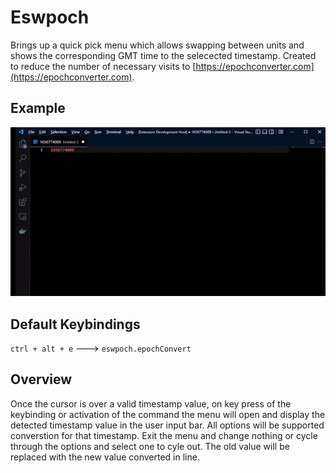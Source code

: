 # Eswpoch

Brings up a quick pick menu which allows swapping between units and shows the corresponding GMT time to the selecected timestamp. Created to reduce the number of necessary visits to [https://epochconverter.com](https://epochconverter.com).

## Example


![example gif](./example.gif)

## Default Keybindings

`ctrl + alt + e` ---> `eswpoch.epochConvert`

## Overview

Once the cursor is over a valid timestamp value, on key press of the keybinding or activation of the command the menu will open and display the detected timestamp value in the user input bar. All options will be supported converstion for that timestamp. Exit the menu and change nothing or cycle through the options and select one to cyle out. The old value will be replaced with the new value converted in line.


